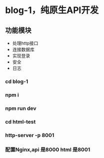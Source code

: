 <!--
 * @Description: blog-1 readme
 * @Author: Looper
 * @Date: 2020-06-16 12:38:06
 * @LastEditors: Looper
 * @LastEditTime: 2020-06-16 12:43:17
 * @FilePath: /nodejs/blog-1/README.md
 * @Url: 
-->

# blog-1，纯原生API开发

## 功能模块

- 处理http接口
- 连接数据库
- 实现登录
- 安全
- 日志

### cd blog-1

### npm i

### npm run dev

### cd html-test

### http-server -p 8001

### 配置Nginx,api 是8000 html 是8001
